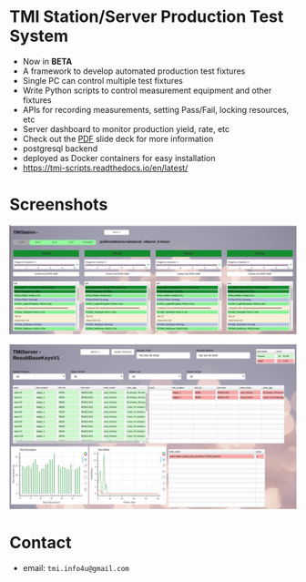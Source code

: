 # TMI Station/Server Production Test System

* Now in **BETA**
* A framework to develop automated production test fixtures
* Single PC can control multiple test fixtures
* Write Python scripts to control measurement equipment and other fixtures
* APIs for recording measurements, setting Pass/Fail, locking resources, etc
* Server dashboard to monitor production yield, rate, etc
* Check out the [PDF](https://github.com/mgagcode/tmi_scripts/blob/master/TMISystem_Overview_06.pdf) slide deck for more information
* postgresql backend
* deployed as Docker containers for easy installation
* https://tmi-scripts.readthedocs.io/en/latest/

# Screenshots
![TMIStation_1](app/test_view_4.png)

![TMIStation_1](app/tmiserver_1.png)

    
# Contact
* email: `tmi.info4u@gmail.com`
